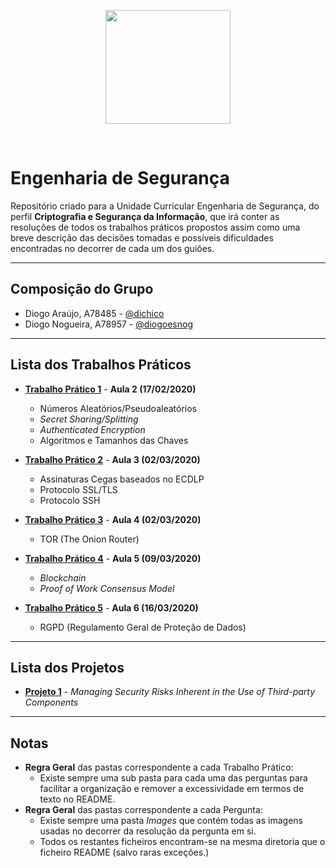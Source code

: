 <p align="center">
   <img width="200" height="182" src="https://upload.wikimedia.org/wikipedia/commons/9/93/EEUMLOGO.png">
</p>

<br>

# Engenharia de Segurança
Repositório criado para a Unidade Curricular Engenharia de Segurança, do perfil **Criptografia e Segurança da Informação**, que irá conter as resoluções de todos os trabalhos práticos propostos assim como uma breve descrição das decisões tomadas e possíveis dificuldades encontradas no decorrer de cada um dos guiões.

---

## **Composição do Grupo**
* Diogo Araújo, A78485 - [@dichico](https://github.com/dichico)
* Diogo Nogueira, A78957 - [@diogoesnog](https://github.com/diogoesnog)

---

## Lista dos Trabalhos Práticos

- [**Trabalho Prático 1**](TP1) - **Aula 2 (17/02/2020)**
	- Números Aleatórios/Pseudoaleatórios
	- *Secret Sharing/Splitting*
	- *Authenticated Encryption* 
	- Algoritmos e Tamanhos das Chaves
	
- [**Trabalho Prático 2**](TP2) - **Aula 3 (02/03/2020)**
	- Assinaturas Cegas baseados no ECDLP
	- Protocolo SSL/TLS
	- Protocolo SSH

- [**Trabalho Prático 3**](TP3) - **Aula 4 (02/03/2020)**
	- TOR (The Onion Router)

- [**Trabalho Prático 4**](TP4) - **Aula 5 (09/03/2020)**
	- *Blockchain*
	- *Proof of Work Consensus Model*

- [**Trabalho Prático 5**](TP5) - **Aula 6 (16/03/2020)**
	- RGPD (Regulamento Geral de Proteção de Dados)

---

## Lista dos Projetos

- [**Projeto 1**](Projetos/Projeto%201%20-%20ES.pdf) - *Managing Security Risks Inherent in the Use of Third-party Components*

---

## Notas

- **Regra Geral** das pastas correspondente a cada Trabalho Prático:
  - Existe sempre uma sub pasta para cada uma das perguntas para facilitar a organização e remover a excessividade em termos de texto no README.
- **Regra Geral** das pastas correspondente a cada Pergunta:
  - Existe sempre uma pasta *Images* que contém todas as imagens usadas no decorrer da resolução da pergunta em si.
  - Todos os restantes ficheiros encontram-se na mesma diretoria que o ficheiro README (salvo raras exceções.)
